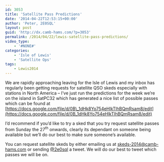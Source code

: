 ```yaml
---
id: 3053
title: 'Satellite Pass Predictions'
date: '2014-04-22T12:53:15+00:00'
author: 'Peter, 2E0SQL'
layout: post
guid: 'http://dx.camb-hams.com/?p=3053'
permalink: /2014/04/22/lewis-satellite-pass-predictions/
video_type:
    - '#NONE#'
categories:
    - 'Isle of Lewis'
    - 'Satellite Ops'
tags:
    - Lewis2014
---
```


We are rapidly approaching leaving for the Isle of Lewis and my inbox has regularly been getting requests for satellite QSO skeds especially with stations in North America – I’ve just run the predictions for the week we’re on the island in SatPC32 which has generated a nice list of possible passes which can be found at [https://docs.google.com/file/d/0B\_1dHk8Yo754eHlkTlhBQmRsam8/edit](https://docs.google.com/file/d/0B_1dHk8Yo754eHlkTlhBQmRsam8/edit)

I’d recommend if you’d like to try a sked that you try request satellite passes from Sunday the 27<sup>th</sup> onwards, clearly its dependant on someone being available but we’ll do our best to make sure someone’s available.

You can request satellite skeds by either emailing us at [skeds-2014@camb-hams.com](<mailto:skeds-2014@camb-hams.com?subject=I would like a satellite sked>) or sending [@2e0sql](https://twitter.com/2e0sql/) a tweet. We will do our best to tweet which passes we will be on.